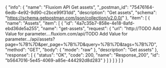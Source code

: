 {
  "info": {
    "name": "Fluxiom API Get assets",
    "_postman_id": "75476164-6edb-4e92-9d90-c2bce99f31dd",
    "description": "Get assets",
    "schema": "https://schema.getpostman.com/json/collection/v2.0.0/"
  },
  "item": [
    {
      "name": "Assets",
      "item": [
        {
          "id": "4a7c35b7-858e-4e18-8afd-ebd36de5a255",
          "name": "get-assets",
          "request": {
            "url": "http://TODO Add Value for parameter....fluxiom.com/api/TODO Add Value for parameter.../api/assets?page=%7B%7D&per_page=%7B%7D&query=%7B%7D&tags=%7B%7D",
            "method": "GET",
            "body": {
              "mode": "raw"
            },
            "description": "Get assets"
          },
          "response": [
            {
              "status": "OK",
              "code": 200,
              "name": "Response_200",
              "id": "b5647016-5e45-4069-a85e-444292d8d283"
            }
          ]
        }
      ]
    }
  ]
}